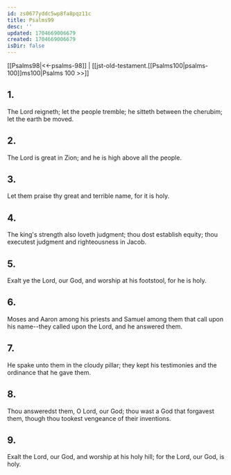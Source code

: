 ```yaml
---
id: zs0677yddc5wp8fa8pqz11c
title: Psalms99
desc: ''
updated: 1704669006679
created: 1704669006679
isDir: false
---
```

[[Psalms98|<<-psalms-98]] | [[jst-old-testament.[[Psalms100|psalms-100]]ms100|Psalms 100 >>]]
## 1.
The Lord reigneth; let the people tremble; he sitteth between the cherubim; let the earth be moved.
## 2.
The Lord is great in Zion; and he is high above all the people.
## 3.
Let them praise thy great and terrible name, for it is holy.
## 4.
The king\'s strength also loveth judgment; thou dost establish equity; thou executest judgment and righteousness in Jacob.
## 5.
Exalt ye the Lord, our God, and worship at his footstool, for he is holy.
## 6.
Moses and Aaron among his priests and Samuel among them that call upon his name\--they called upon the Lord, and he answered them.
## 7.
He spake unto them in the cloudy pillar; they kept his testimonies and the ordinance that he gave them.
## 8.
Thou answeredst them, O Lord, our God; thou wast a God that forgavest them, though thou tookest vengeance of their inventions.
## 9.
Exalt the Lord, our God, and worship at his holy hill; for the Lord, our God, is holy.

